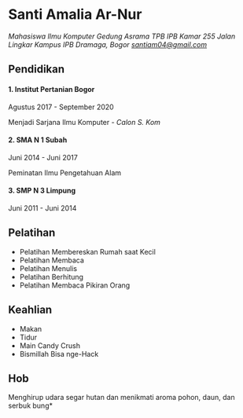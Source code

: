# Santi Amalia Ar-Nur
*Mahasiswa Ilmu Komputer*
*Gedung Asrama TPB IPB Kamar 255*
*Jalan Lingkar Kampus IPB*
*Dramaga, Bogor*
*santiam04@gmail.com*

## Pendidikan

#### 1. Institut Pertanian Bogor

Agustus 2017 - September 2020

Menjadi Sarjana Ilmu Komputer - *Calon S. Kom*

#### 2. SMA N 1 Subah

Juni 2014 - Juni 2017

Peminatan Ilmu Pengetahuan Alam

#### 3. SMP N 3 Limpung

Juni 2011 - Juni 2014

## Pelatihan
- Pelatihan Membereskan Rumah saat Kecil
- Pelatihan Membaca
- Pelatihan Menulis
- Pelatihan Berhitung
- Pelatihan Membaca Pikiran Orang

## Keahlian
* Makan
* Tidur
* Main Candy Crush
* Bismillah Bisa nge-Hack

## Hob
Menghirup udara segar hutan dan menikmati aroma pohon, daun, dan serbuk bung*
